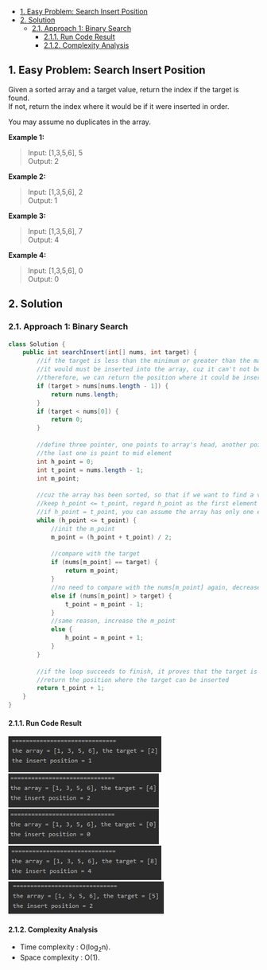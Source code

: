 <!-- TOC -->

- [1. Easy Problem: Search Insert Position](#1-easy-problem-search-insert-position)
- [2. Solution](#2-solution)
  - [2.1. Approach 1: Binary Search](#21-approach-1-binary-search)
    - [2.1.1. Run Code Result](#211-run-code-result)
    - [2.1.2. Complexity Analysis](#212-complexity-analysis)

<!-- /TOC -->

## 1. Easy Problem: Search Insert Position
Given a sorted array and a target value, return the index if the target is found.  
If not, return the index where it would be if it were inserted in order.

You may assume no duplicates in the array.

**Example 1:**

>Input: [1,3,5,6], 5  
>Output: 2  

**Example 2:**

>Input: [1,3,5,6], 2  
>Output: 1  

**Example 3:**

>Input: [1,3,5,6], 7  
>Output: 4   

**Example 4:**

>Input: [1,3,5,6], 0  
>Output: 0

## 2. Solution

### 2.1. Approach 1: Binary Search
```java
class Solution {
    public int searchInsert(int[] nums, int target) {
        //if the target is less than the minimum or greater than the maximum,
        //it would must be inserted into the array, cuz it can't not be found,
        //therefore, we can return the position where it could be inserted
        if (target > nums[nums.length - 1]) {
            return nums.length;
        }
        if (target < nums[0]) {
            return 0;
        }

        //define three pointer, one points to array's head, another points to tali
        //the last one is point to mid element
        int h_point = 0;
        int t_point = nums.length - 1;
        int m_point;

        //cuz the array has been sorted, so that if we want to find a value, we can use binary search.
        //keep h_point <= t_point, regard h_point as the first element in the array and t_point is the last one.
        //if h_point = t_point, you can assume the array has only one element.
        while (h_point <= t_point) {
            //init the m_point
            m_point = (h_point + t_point) / 2;

            //compare with the target
            if (nums[m_point] == target) {
                return m_point;
            }
            //no need to compare with the nums[m_point] again, decrease the m_point
            else if (nums[m_point] > target) {
                t_point = m_point - 1;
            }
            //same reason, increase the m_point
            else {
                h_point = m_point + 1;
            }
        }

        //if the loop succeeds to finish, it proves that the target is not existed,
        //return the position where the target can be inserted
        return t_point + 1;
    }
}
```

#### 2.1.1. Run Code Result
![pic](../99.images/2020-08-26-10-26-01.png)  
![pic](../99.images/2020-08-26-10-27-29.png)  
![pic](../99.images/2020-08-26-10-28-05.png)  
![pic](../99.images/2020-08-26-10-28-36.png)  
![pic](../99.images/2020-08-26-10-29-11.png)

#### 2.1.2. Complexity Analysis
- Time complexity : O(log<sub>2</sub>n).
- Space complexity : O(1).